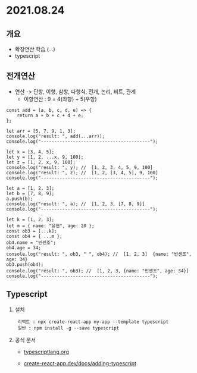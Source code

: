 # 2021.08.24

## 개요

-  확장연산 학습 (...)
-  typescript

## 전개연산

-  연산 -> 단항, 이항, 삼항, 다항식, 전개, 논리, 비트, 관계
   -  이항연산 : 9 = 4(좌항) + 5(우항)

```
const add = (a, b, c, d, e) => {
    return a + b + c + d + e;
};

let arr = [5, 7, 9, 1, 3];
console.log("result: ", add(...arr));
console.log("-----------------------------------------");

let x = [3, 4, 5];
let y = [1, 2, ...x, 9, 100];
let z = [1, 2, x, 9, 100];
console.log("result: ", y); //  [1, 2, 3, 4, 5, 9, 100]
console.log("result: ", z); //  [1, 2, [3, 4, 5], 9, 100]
console.log("-----------------------------------------");

let a = [1, 2, 3];
let b = [7, 8, 9];
a.push(b);
console.log("result: ", a); //  [1, 2, 3, [7, 8, 9]]
console.log("-----------------------------------------");

let k = [1, 2, 3];
let m = { name: "유현", age: 20 };
const ob3 = [...k];
const ob4 = { ...m };
ob4.name = "빈센조";
ob4.age = 34;
console.log("result: ", ob3, " ", ob4); //  [1, 2, 3]  {name: "빈센조", age: 34}
ob3.push(ob4);
console.log("result: ", ob3); //  [1, 2, 3, {name: "빈센조", age: 34}]
console.log("-----------------------------------------");
```

## Typescript

1. 설치

   ```
    리액트 : npx create-react-app my-app --template typescript
    일반 : npm install -g --save typescript
   ```

2. 공식 문서

   -  [typescriptlang.org](https://www.typescriptlang.org/)

   -  [create-react-app.dev/docs/adding-typescript](https://create-react-app.dev/docs/adding-typescript/)
